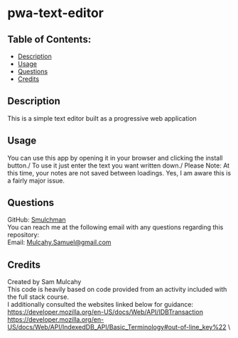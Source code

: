 # pwa-text-editor

## Table of Contents:
- [Description](#description)
- [Usage](#usage)
- [Questions](#questions)
- [Credits](#credits)

## Description

This is a simple text editor built as a progressive web application

## Usage

You can use this app by opening it in your browser and clicking the install button./
To use it just enter the text you want written down./
Please Note: At this time, your notes are not saved between loadings. Yes, I am aware this is a fairly major issue.

## Questions

GitHub: [Smulchman](https://github.com/Smulchman)\
You can reach me at the following email with any questions regarding this repository:\
Email: Mulcahy.Samuel@gmail.com

## Credits
Created by Sam Mulcahy \
This code is heavily based on code provided from an activity included with the full stack course.\
I additionally consulted the websites linked below for guidance:\
https://developer.mozilla.org/en-US/docs/Web/API/IDBTransaction \
https://developer.mozilla.org/en-US/docs/Web/API/IndexedDB_API/Basic_Terminology#out-of-line_key%22 \